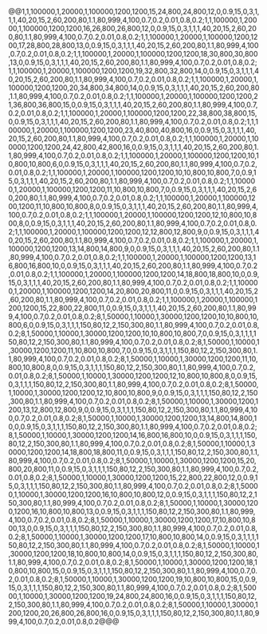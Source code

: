 @@1,1,100000,1,20000,1,100000,1200,1200,15,24,800,24,800,12,0,0.9,15,0,3,1,1,1,40,20,15,2,60,200,80,1.1,80,999,4,100,0.7,0.2,0.01,0.8,0.2;1,1,100000,1,20000,1,100000,1200,1200,16,26,800,26,800,12,0,0.9,15,0,3,1,1,1,40,20,15,2,60,200,80,1.1,80,999,4,100,0.7,0.2,0.01,0.8,0.2;1,1,100000,1,20000,1,100000,1200,1200,17,28,800,28,800,13,0,0.9,15,0,3,1,1,1,40,20,15,2,60,200,80,1.1,80,999,4,100,0.7,0.2,0.01,0.8,0.2;1,1,100000,1,20000,1,100000,1200,1200,18,30,800,30,800,13,0,0.9,15,0,3,1,1,1,40,20,15,2,60,200,80,1.1,80,999,4,100,0.7,0.2,0.01,0.8,0.2;1,1,100000,1,20000,1,100000,1200,1200,19,32,800,32,800,14,0,0.9,15,0,3,1,1,1,40,20,15,2,60,200,80,1.1,80,999,4,100,0.7,0.2,0.01,0.8,0.2;1,1,100000,1,20000,1,100000,1200,1200,20,34,800,34,800,14,0,0.9,15,0,3,1,1,1,40,20,15,2,60,200,80,1.1,80,999,4,100,0.7,0.2,0.01,0.8,0.2;1,1,100000,1,20000,1,100000,1200,1200,21,36,800,36,800,15,0,0.9,15,0,3,1,1,1,40,20,15,2,60,200,80,1.1,80,999,4,100,0.7,0.2,0.01,0.8,0.2;1,1,100000,1,20000,1,100000,1200,1200,22,38,800,38,800,15,0,0.9,15,0,3,1,1,1,40,20,15,2,60,200,80,1.1,80,999,4,100,0.7,0.2,0.01,0.8,0.2;1,1,100000,1,20000,1,100000,1200,1200,23,40,800,40,800,16,0,0.9,15,0,3,1,1,1,40,20,15,2,60,200,80,1.1,80,999,4,100,0.7,0.2,0.01,0.8,0.2;1,1,100000,1,20000,1,100000,1200,1200,24,42,800,42,800,16,0,0.9,15,0,3,1,1,1,40,20,15,2,60,200,80,1.1,80,999,4,100,0.7,0.2,0.01,0.8,0.2;1,1,100000,1,20000,1,100000,1200,1200,10,10,800,10,800,6,0,0.9,15,0,3,1,1,1,40,20,15,2,60,200,80,1.1,80,999,4,100,0.7,0.2,0.01,0.8,0.2;1,1,100000,1,20000,1,100000,1200,1200,10,10,800,10,800,7,0,0.9,15,0,3,1,1,1,40,20,15,2,60,200,80,1.1,80,999,4,100,0.7,0.2,0.01,0.8,0.2;1,1,100000,1,20000,1,100000,1200,1200,11,10,800,10,800,7,0,0.9,15,0,3,1,1,1,40,20,15,2,60,200,80,1.1,80,999,4,100,0.7,0.2,0.01,0.8,0.2;1,1,100000,1,20000,1,100000,1200,1200,11,10,800,10,800,8,0,0.9,15,0,3,1,1,1,40,20,15,2,60,200,80,1.1,80,999,4,100,0.7,0.2,0.01,0.8,0.2;1,1,100000,1,20000,1,100000,1200,1200,12,10,800,10,800,8,0,0.9,15,0,3,1,1,1,40,20,15,2,60,200,80,1.1,80,999,4,100,0.7,0.2,0.01,0.8,0.2;1,1,100000,1,20000,1,100000,1200,1200,12,12,800,12,800,9,0,0.9,15,0,3,1,1,1,40,20,15,2,60,200,80,1.1,80,999,4,100,0.7,0.2,0.01,0.8,0.2;1,1,100000,1,20000,1,100000,1200,1200,13,14,800,14,800,9,0,0.9,15,0,3,1,1,1,40,20,15,2,60,200,80,1.1,80,999,4,100,0.7,0.2,0.01,0.8,0.2;1,1,100000,1,20000,1,100000,1200,1200,13,16,800,16,800,10,0,0.9,15,0,3,1,1,1,40,20,15,2,60,200,80,1.1,80,999,4,100,0.7,0.2,0.01,0.8,0.2;1,1,100000,1,20000,1,100000,1200,1200,14,18,800,18,800,10,0,0.9,15,0,3,1,1,1,40,20,15,2,60,200,80,1.1,80,999,4,100,0.7,0.2,0.01,0.8,0.2;1,1,100000,1,20000,1,100000,1200,1200,14,20,800,20,800,11,0,0.9,15,0,3,1,1,1,40,20,15,2,60,200,80,1.1,80,999,4,100,0.7,0.2,0.01,0.8,0.2;1,1,100000,1,20000,1,100000,1200,1200,15,22,800,22,800,11,0,0.9,15,0,3,1,1,1,40,20,15,2,60,200,80,1.1,80,999,4,100,0.7,0.2,0.01,0.8,0.2;8,1,50000,1,10000,1,30000,1200,1200,10,10,800,10,800,6,0,0.9,15,0,3,1,1,1,150,80,12,2,150,300,80,1.1,80,999,4,100,0.7,0.2,0.01,0.8,0.2;8,1,50000,1,10000,1,30000,1200,1200,10,10,800,10,800,7,0,0.9,15,0,3,1,1,1,150,80,12,2,150,300,80,1.1,80,999,4,100,0.7,0.2,0.01,0.8,0.2;8,1,50000,1,10000,1,30000,1200,1200,11,10,800,10,800,7,0,0.9,15,0,3,1,1,1,150,80,12,2,150,300,80,1.1,80,999,4,100,0.7,0.2,0.01,0.8,0.2;8,1,50000,1,10000,1,30000,1200,1200,11,10,800,10,800,8,0,0.9,15,0,3,1,1,1,150,80,12,2,150,300,80,1.1,80,999,4,100,0.7,0.2,0.01,0.8,0.2;8,1,50000,1,10000,1,30000,1200,1200,12,10,800,10,800,8,0,0.9,15,0,3,1,1,1,150,80,12,2,150,300,80,1.1,80,999,4,100,0.7,0.2,0.01,0.8,0.2;8,1,50000,1,10000,1,30000,1200,1200,12,10,800,10,800,9,0,0.9,15,0,3,1,1,1,150,80,12,2,150,300,80,1.1,80,999,4,100,0.7,0.2,0.01,0.8,0.2;8,1,50000,1,10000,1,30000,1200,1200,13,12,800,12,800,9,0,0.9,15,0,3,1,1,1,150,80,12,2,150,300,80,1.1,80,999,4,100,0.7,0.2,0.01,0.8,0.2;8,1,50000,1,10000,1,30000,1200,1200,13,14,800,14,800,10,0,0.9,15,0,3,1,1,1,150,80,12,2,150,300,80,1.1,80,999,4,100,0.7,0.2,0.01,0.8,0.2;8,1,50000,1,10000,1,30000,1200,1200,14,16,800,16,800,10,0,0.9,15,0,3,1,1,1,150,80,12,2,150,300,80,1.1,80,999,4,100,0.7,0.2,0.01,0.8,0.2;8,1,50000,1,10000,1,30000,1200,1200,14,18,800,18,800,11,0,0.9,15,0,3,1,1,1,150,80,12,2,150,300,80,1.1,80,999,4,100,0.7,0.2,0.01,0.8,0.2;8,1,50000,1,10000,1,30000,1200,1200,15,20,800,20,800,11,0,0.9,15,0,3,1,1,1,150,80,12,2,150,300,80,1.1,80,999,4,100,0.7,0.2,0.01,0.8,0.2;8,1,50000,1,10000,1,30000,1200,1200,15,22,800,22,800,12,0,0.9,15,0,3,1,1,1,150,80,12,2,150,300,80,1.1,80,999,4,100,0.7,0.2,0.01,0.8,0.2;8,1,50000,1,10000,1,30000,1200,1200,16,10,800,10,800,12,0,0.9,15,0,3,1,1,1,150,80,12,2,150,300,80,1.1,80,999,4,100,0.7,0.2,0.01,0.8,0.2;8,1,50000,1,10000,1,30000,1200,1200,16,10,800,10,800,13,0,0.9,15,0,3,1,1,1,150,80,12,2,150,300,80,1.1,80,999,4,100,0.7,0.2,0.01,0.8,0.2;8,1,50000,1,10000,1,30000,1200,1200,17,10,800,10,800,13,0,0.9,15,0,3,1,1,1,150,80,12,2,150,300,80,1.1,80,999,4,100,0.7,0.2,0.01,0.8,0.2;8,1,50000,1,10000,1,30000,1200,1200,17,10,800,10,800,14,0,0.9,15,0,3,1,1,1,150,80,12,2,150,300,80,1.1,80,999,4,100,0.7,0.2,0.01,0.8,0.2;8,1,50000,1,10000,1,30000,1200,1200,18,10,800,10,800,14,0,0.9,15,0,3,1,1,1,150,80,12,2,150,300,80,1.1,80,999,4,100,0.7,0.2,0.01,0.8,0.2;8,1,50000,1,10000,1,30000,1200,1200,18,10,800,10,800,15,0,0.9,15,0,3,1,1,1,150,80,12,2,150,300,80,1.1,80,999,4,100,0.7,0.2,0.01,0.8,0.2;8,1,50000,1,10000,1,30000,1200,1200,19,10,800,10,800,15,0,0.9,15,0,3,1,1,1,150,80,12,2,150,300,80,1.1,80,999,4,100,0.7,0.2,0.01,0.8,0.2;8,1,50000,1,10000,1,30000,1200,1200,19,24,800,24,800,16,0,0.9,15,0,3,1,1,1,150,80,12,2,150,300,80,1.1,80,999,4,100,0.7,0.2,0.01,0.8,0.2;8,1,50000,1,10000,1,30000,1200,1200,20,26,800,26,800,16,0,0.9,15,0,3,1,1,1,150,80,12,2,150,300,80,1.1,80,999,4,100,0.7,0.2,0.01,0.8,0.2@@@
